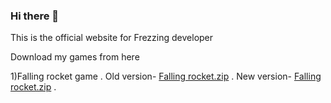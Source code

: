 

### Hi there 👋

This is the official website for Frezzing developer

Download my games from here



1)Falling rocket game
.
Old version-
[Falling rocket.zip](https://github.com/freezingdeveloper/freezingdeveloper/files/6682369/Falling.rocket.zip)
.
New version-
[Falling rocket.zip](https://github.com/freezingdeveloper/freezingdeveloper/files/6682444/Falling.rocket.zip)
.
